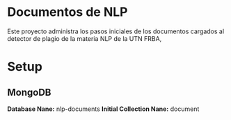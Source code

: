 # Documentos de NLP
Este proyecto administra los pasos iniciales de los documentos cargados al detector de plagio de la materia NLP de la UTN FRBA,
# Setup
## MongoDB
**Database Nane:** nlp-documents
**Initial Collection Nane:** document